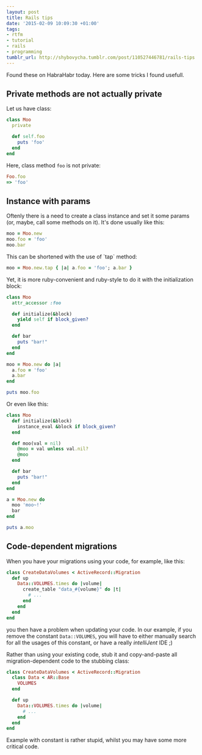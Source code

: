```yaml
---
layout: post
title: Rails tips
date: '2015-02-09 10:09:30 +01:00'
tags:
- rtfm
- tutorial
- rails
- programming
tumblr_url: http://shybovycha.tumblr.com/post/110527446781/rails-tips
---
```

<p>Found these on HabraHabr today. Here are some tricks I found usefull.</p>

<h2>Private methods are not actually private</h2>

<p>Let us have class:</p>

```ruby
class Moo
  private

  def self.foo
    puts 'foo'
  end
end
```

<p>Here, class method <code>foo</code> is not private:</p>

```ruby
Foo.foo
=> 'foo'
```

<h2>Instance with params</h2>

<p>Oftenly there is a need to create a class instance and set it some params (or, maybe, call some methods on it). It's done usually like this:</p>

```ruby
moo = Moo.new
moo.foo = 'foo'
moo.bar
```

<p>This can be shortened with the use of `tap` method:</p>

```ruby
moo = Moo.new.tap { |a| a.foo = 'foo'; a.bar }
```

<p>Yet, it is more ruby-convenient and ruby-style to do it with the initialization block:</p>

```ruby
class Moo
  attr_accessor :foo

  def initialize(&block)
    yield self if block_given?
  end

  def bar
    puts "bar!"
  end
end

moo = Moo.new do |a|
  a.foo = 'foo'
  a.bar
end

puts moo.foo
```

<p>Or even like this:</p>

```ruby
class Moo
  def initialize(&block)
    instance_eval &block if block_given?
  end

  def moo(val = nil)
    @moo = val unless val.nil?
    @moo
  end

  def bar
    puts "bar!"
  end
end

a = Moo.new do
  moo 'moo~!'
  bar
end

puts a.moo
```

<h2>Code-dependent migrations</h2>

<p>When you have your migrations using your code, for example, like this:</p>

```ruby
class CreateDataVolumes < ActiveRecord::Migration
  def up
    Data::VOLUMES.times do |volume|
      create_table "data_#{volume}" do |t|
        # ...
      end
    end
  end
end
```

<p>you then have a problem when updating your code. In our example, if you remove the constant <code>Data::VOLUMES</code>, you will have to either manually search for all the usages of this constant, or have a really <em>intelliJent</em> IDE ;)</p>

<p>Rather than using your existing code, stub it and copy-and-paste all migration-dependent code to the stubbing class:</p>

```ruby
class CreateDataVolumes < ActiveRecord::Migration
  class Data < AR::Base
    VOLUMES
  end

  def up
    Data::VOLUMES.times do |volume|
      # ...
    end
  end
end
```

<p>Example with constant is rather stupid, whilst you may have some more critical code.</p>
